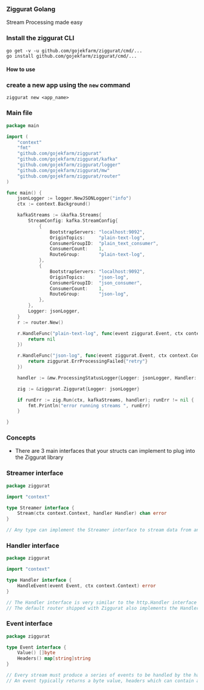 ### Ziggurat Golang

Stream Processing made easy

### Install the ziggurat CLI

```shell script
go get -v -u github.com/gojekfarm/ziggurat/cmd/...
go install github.com/gojekfarm/ziggurat/cmd/...                                                                                                                                                     
```

#### How to use

### create a new app using the `new` command

```shell
ziggurat new <app_name>
```

### Main file

```go
package main

import (
	"context"
	"fmt"
	"github.com/gojekfarm/ziggurat"
	"github.com/gojekfarm/ziggurat/kafka"
	"github.com/gojekfarm/ziggurat/logger"
	"github.com/gojekfarm/ziggurat/mw"
	"github.com/gojekfarm/ziggurat/router"
)

func main() {
	jsonLogger := logger.NewJSONLogger("info")
	ctx := context.Background()

	kafkaStreams := &kafka.Streams{
		StreamConfig: kafka.StreamConfig{
			{
				BootstrapServers: "localhost:9092",
				OriginTopics:     "plain-text-log",
				ConsumerGroupID:  "plain_text_consumer",
				ConsumerCount:    1,
				RouteGroup:       "plain-text-log",
			},
			{
				BootstrapServers: "localhost:9092",
				OriginTopics:     "json-log",
				ConsumerGroupID:  "json_consumer",
				ConsumerCount:    1,
				RouteGroup:       "json-log",
			},
		},
		Logger: jsonLogger,
	}
	r := router.New()

	r.HandleFunc("plain-text-log", func(event ziggurat.Event, ctx context.Context) error {
		return nil
	})

	r.HandleFunc("json-log", func(event ziggurat.Event, ctx context.Context) error {
		return ziggurat.ErrProcessingFailed{"retry"}
	})

	handler := &mw.ProcessingStatusLogger{Logger: jsonLogger, Handler: r}

	zig := &ziggurat.Ziggurat{Logger: jsonLogger}

	if runErr := zig.Run(ctx, kafkaStreams, handler); runErr != nil {
		fmt.Println("error running streams ", runErr)
	}

}
```

### Concepts

- There are 3 main interfaces that your structs can implement to plug into the Ziggurat library

### Streamer interface

```go
package ziggurat

import "context"

type Streamer interface {
	Stream(ctx context.Context, handler Handler) chan error
}

// Any type can implement the Streamer interface to stream data from any source
```

### Handler interface

```go
package ziggurat

import "context"

type Handler interface {
	HandleEvent(event Event, ctx context.Context) error
}

// The Handler interface is very similar to the http.Handler interface
// The default router shipped with Ziggurat also implements the Handler interface
```

### Event interface

```go
package ziggurat

type Event interface {
	Value() []byte
	Headers() map[string]string
}

// Every stream must produce a series of events to be handled by the handler
// An event typically returns a byte value, headers which can contain additional metadata
```
